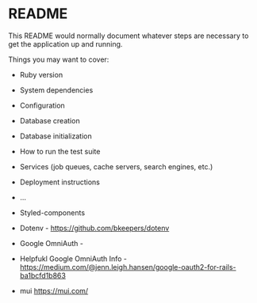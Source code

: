 # README

This README would normally document whatever steps are necessary to get the
application up and running.

Things you may want to cover:

* Ruby version

* System dependencies

* Configuration

* Database creation

* Database initialization

* How to run the test suite

* Services (job queues, cache servers, search engines, etc.)

* Deployment instructions

* ...

* Styled-components 
* Dotenv - https://github.com/bkeepers/dotenv 
* Google OmniAuth - 
* Helpfukl Google OmniAuth Info - https://medium.com/@jenn.leigh.hansen/google-oauth2-for-rails-ba1bcfd1b863 
- mui https://mui.com/

